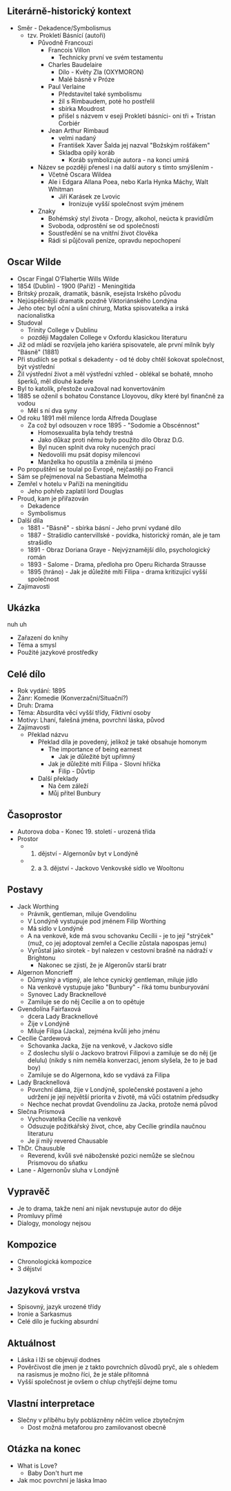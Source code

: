 ## Literárně-historický kontext
- Směr - Dekadence/Symbolismus
	- tzv. Prokletí Básnící (autoři)
		- Původně Francouzi
			- Francois Villon
				- Technicky první ve svém testamentu
			- Charles Baudelaire
				- Dílo - Květy Zla (OXYMORON)
				- Malé básně v Próze
			- Paul Verlaine
				- Představitel také symbolismu
				- žil s Rimbaudem, poté ho postřelil
				- sbírka Moudrost
				- přišel s názvem v eseji Prokletí básníci- oni tři + Tristan Corbiér
			- Jean Arthur Rimbaud
				- velmi nadaný
				- František Xaver Šalda jej nazval "Božským rošťákem"
				- Skladba opilý koráb
					- Koráb symbolizuje autora - na konci umírá
		- Název se později přenesl i na další autory s tímto smýšlením - 
			- Včetně Oscara Wildea
			- Ale i Edgara Allana Poea, nebo Karla Hynka Máchy, Walt Whitman
				- Jiří Karásek ze Lvovic
					- Ironizuje vyšší společnost svým jménem
		- Znaky
			- Bohémský styl života  - Drogy, alkohol, neúcta k pravidlům
			- Svoboda, odprostění se od společnosti
			- Soustředění se na vnitřní život člověka
			- Rádi si půjčovali peníze, opravdu nepochopení

## Oscar Wilde
- Oscar Fingal O’Flahertie Wills Wilde
- 1854 (Dublin) - 1900 (Paříž) - Meningitida
- Britský prozaik, dramatik, básník, esejista Irského původu
- Nejúspěšnější dramatik pozdně Viktoriánského Londýna
- Jeho otec byl oční a ušní chirurg, Matka spisovatelka a irská nacionalistka
- Studoval 
	- Trinity College v Dublinu
	- později Magdalen College v Oxfordu klasickou literaturu
- Již od mládí se rozvíjela jeho kariéra spisovatele, ale první milník byly "Básně" (1881)
- Při studiích se potkal s dekadenty - od té doby chtěl šokovat společnost, být výstřední
- Žil výstřední život a měl výstřední vzhled - oblékal se bohatě, mnoho šperků, měl dlouhé kadeře
- Byl to katolík, přestože uvažoval nad konvertováním
- 1885 se oženil s bohatou Constance Lloyovou, díky které byl finančně za vodou
	- Měl s ní dva syny
- Od roku 1891 měl milence lorda Alfreda Douglase
	- Za což byl odsouzen v roce 1895 - "Sodomie a Obscénnost"
		- Homosexualita byla tehdy trestná
		- Jako důkaz proti němu bylo použito dílo Obraz D.G.
		- Byl nucen splnit dva roky nucených prací
		- Nedovolili mu psát dopisy milencovi
		- Manželka ho opustila a změnila si jméno
- Po propuštění se toulal po Evropě, nejčastěji po Francii
- Sám se přejmenoval na Sebastiana Melmotha
- Zemřel v hotelu v Paříži na meningitidu
	- Jeho pohřeb zaplatil lord Douglas
- Proud, kam je přiřazován
	- Dekadence
	- Symbolismus
- Další díla
	- 1881 - "Básně" - sbírka básní - Jeho první vydané dílo
	- 1887 - Strašidlo cantervillské - povídka, historický román, ale je tam strašidlo
	- 1891 - Obraz Doriana Graye - Nejvýznamější dílo, psychologický román
	- 1893 - Salome - Drama, předloha pro Operu Richarda Strausse
	- 1895 (hráno) - Jak je důležité míti Filipa - drama kritizující vyšší společnost
- Zajímavosti
## Ukázka
nuh uh
- Zařazení do knihy
- Téma a smysl
- Použité jazykové prostředky

## Celé dílo
- Rok vydání: 1895
- Žánr: Komedie (Konverzační/Situační?)
- Druh: Drama
- Téma: Absurdita věcí vyšší třídy, Fiktivní osoby
- Motivy: Lhaní, falešná jména, povrchní láska, původ
- Zajímavosti
	- Překlad názvu
		- Překlad díla je povedený, jelikož je také obsahuje homonym
			- The importance of being earnest
				- Jak je důležité být upřímný
			- Jak je důležité míti Filipa - Slovní hříčka
				- Filip - Důvtip
		- Další překlady
			- Na čem záleží
			- Můj přítel Bunbury

## Časoprostor
- Autorova doba - Konec 19. století - urozená třída
- Prostor
	- 1. dějství - Algernonův byt v Londýně 
	-  2. a 3. dějství - Jackovo Venkovské sídlo ve Wooltonu
## Postavy
- Jack Worthing 
	- Právník, gentleman, miluje Gvendolínu
	- V Londýně vystupuje pod jménem Filip Worthing 
	- Má sídlo v Londýně
	- A na venkově, kde má svou schovanku Cecílii - je to její "strýček" (muž, co jej adoptoval zemřel a Cecílie zůstala napospas jemu)
	- Vyrůstal jako sirotek - byl nalezen v cestovní brašně na nádraží v Brightonu
		- Nakonec se zjistí, že je Algeronův starší bratr
- Algernon Moncrieff
	- Důmyslný a vtipný, ale lehce cynický gentleman, miluje jídlo
	- Na venkově vystupuje jako "Bunbury" - říká tomu bunburyování
	- Synovec Lady Bracknellové
	- Zamiluje se do něj Cecílie a on to opětuje
- Gvendolína Fairfaxová 
	- dcera Lady Bracknellové
	- Žije v Londýně
	- Miluje Filipa (Jacka), zejména kvůli jeho jménu
- Cecílie Cardewová
	- Schovanka Jacka, žije na venkově, v Jackovo sídle
	- Z doslechu slyší o Jackovo bratrovi Filipovi a zamiluje se do něj (je delulu) (nikdy s ním neměla konverzaci, jenom slyšela, že to je bad boy)
	- Zamiluje se do Algernona, kdo se vydává za Filipa
- Lady Bracknellová
	- Povrchní dáma, žije v Londýně, společenské postavení a jeho udržení je její největší priorita v životě, má vůči ostatním předsudky
	- Nechce nechat provdat Gvendolínu za Jacka, protože nemá původ
- Slečna Prismová
	- Vychovatelka Cecílie na venkově
	- Odsuzuje požitkářský život, chce, aby Cecílie grindila naučnou literaturu
	- Je jí milý revered Chausable
- ThDr. Chausuble
	- Reverend, kvůli své náboženské pozici nemůže se slečnou Prismovou do sňatku
- Lane - Algernonův sluha v Londýně
## Vypravěč
- Je to drama, takže není ani nijak nevstupuje autor do děje
- Promluvy přímé
- Dialogy, monology nejsou
## Kompozice
- Chronologická kompozice
- 3 dějství
## Jazyková vrstva
- Spisovný, jazyk urozené třídy
- Ironie a Sarkasmus
- Celé dílo je fucking absurdní

## Aktuálnost
- Láska i lži se objevují dodnes
- Pověrčivost dle jmen je z takto povrchních důvodů pryč, ale s ohledem na rasismus je možno říci, že je stále přítomná
- Vyšší společnost je ovšem o chlup chytřejší dejme tomu
## Vlastní interpretace
- Slečny v příběhu byly poblázněny něčím velice zbytečným
	- Dost možná metaforou pro zamilovanost obecně
## Otázka na konec
- What is Love?
	- Baby Don't hurt me
- Jak moc povrchní je láska lmao
